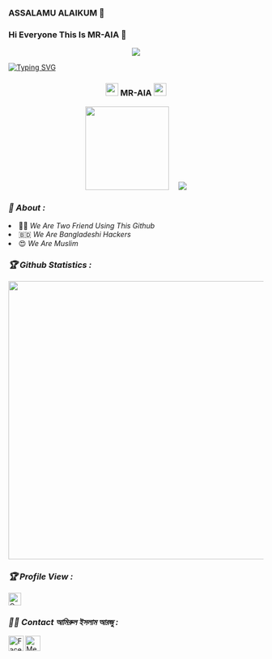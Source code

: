 ### ASSALAMU ALAIKUM 👋

### Hi Everyone This Is MR-AIA 👋



<!-- Github README -->

<p align="center"><img src="https://img.shields.io/badge/MADE%20IN BANGLADESHI-SPAMMAR AND PROGRAMMER-green?colorA=%23ff0000&colorB=%23017e40&style=flat-square">

 [![Typing SVG](https://readme-typing-svg.herokuapp.com?color=%23F70B10&size=27&lines=I'm+MR-AIA;+It's+Not+A+Name+Brother;It's+A+Brand;Thank+You+Everyone+LvuAll)](https://git.io/typing-svg)
 
<h3 align="center">
  <img src="https://emoji.discord.st/emojis/768b108d-274f-4f44-a634-8477b16efce7.gif" width="25">
    MR-AIA
  <img src="https://emoji.discord.st/emojis/768b108d-274f-4f44-a634-8477b16efce7.gif" width="25">
</h3>

<p align="center"><a href="https://github.com/MR-AIA">
<img height="165" src="https://github-readme-stats.vercel.app/api?username=MR-AIA&show_icons=true&include_all_commits=true&theme=react&cache_seconds=3200&hide_border=true" /></a>
&nbsp;&nbsp;&nbsp;
<a href="https://github.com/MR-AIA"><img src="https://github-readme-stats.vercel.app/api/top-langs/?username=MR-AIA&layout=compact&theme=react&hide_border=true" />
</a></p>

<h3><b><i>👥 About :</i></b></h3>
<li> 👩‍💻 <i>We Are Two Friend Using This Github</i></li>
<li> 🇧🇩 <i>We Are Bangladeshi Hackers</i></li>
<li> 😍 <i>We Are Muslim</i></li>

<h3><b><i>🏆 Github Statistics :</i></b></h3>
<a href="https://github.com/MR-AIA"><img width=550 src="https://github-profile-trophy.vercel.app/?username=MR-AIA&theme=dracula&no-frame=true&title=Followers,Stars,Commit,Repository,Issues"/></a>

<h3><b><i>🏆 Profile View :</i></b></h3>
<a href="https://github.com/MR-AIA"><img height="25" title="Counter" src="https://komarev.com/ghpvc/?username=MR-AIA&color=blueviolet&style=flat-square"></a>


<h3><b><i>👩‍💻 Contact আমিরুল ইসলাম আরজু :</i></b></h3>
<a href="https://www.facebook.com/TermuxHunterBD/"><img align="left" title="Facebook" alt="Facebook" width="30px" src="https://i.ibb.co/2FrDPV0/facebook.png"/></a>
<a href="https://www.facebook.com/TermuxHunterBD/"><img align="left" title="Messenger" alt="Messenger" width="30px" src="https://i.ibb.co/Cn8FHym/messenger.png" /></a>

